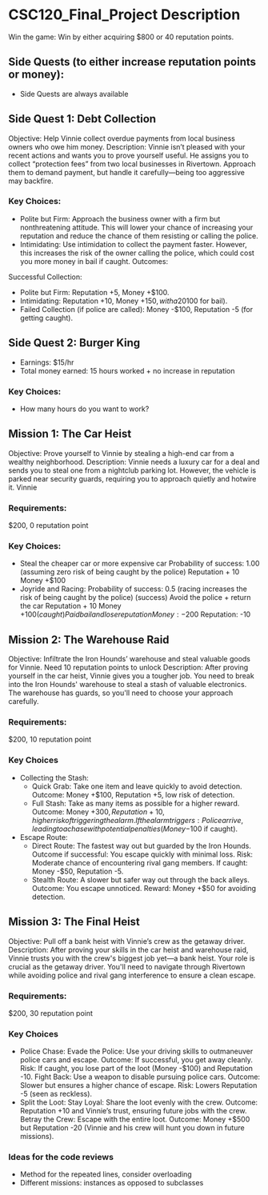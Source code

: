 # CSC120_Final_Project Description

Win the game: Win by either acquiring $800 or 40 reputation points. 

## Side Quests (to either increase reputation points or money): 
- Side Quests are always available

## Side Quest 1: Debt Collection 
Objective: Help Vinnie collect overdue payments from local business owners who owe him money. Description: Vinnie isn’t pleased with your recent actions and wants you to prove yourself useful. He assigns you to collect “protection fees” from two local businesses in Rivertown. Approach them to demand payment, but handle it carefully—being too aggressive may backfire.

### Key Choices:
- Polite but Firm: Approach the business owner with a firm but nonthreatening attitude. This will lower your chance of increasing your reputation and reduce the chance of them resisting or calling the police.
- Intimidating: Use intimidation to collect the payment faster. However, this increases the risk of the owner calling the police, which could cost you more money in bail if caught.
Outcomes:

Successful Collection:
- Polite but Firm: Reputation +5, Money +$100.
- Intimidating: Reputation +10, Money +$150, with a 20% chance of police involvement (Money -$100 for bail).
- Failed Collection (if police are called): Money -$100, Reputation -5 (for getting caught).

## Side Quest 2: Burger King
- Earnings: $15/hr
- Total money earned: 15 hours worked + no increase in reputation

### Key Choices: 
- How many hours do you want to work? 

## Mission 1: The Car Heist
Objective: Prove yourself to Vinnie by stealing a high-end car from a wealthy neighborhood.
Description: Vinnie needs a luxury car for a deal and sends you to steal one from a nightclub parking lot. However, the vehicle is parked near security guards, requiring you to approach quietly and hotwire it. Vinnie 

### Requirements: 
$200, 0 reputation point

### Key Choices:
- Steal the cheaper car or more expensive car
    Probability of success: 1.00 (assuming zero risk of being caught by the police)
    Reputation + 10 
    Money +$100
- Joyride and Racing: 
    Probability of success: 0.5 (racing increases the risk of being caught by the police)
(success) Avoid the police + return the car
    Reputation + 10
    Money +$100
(caught) Paid bail and lose reputation
    Money: -$200
    Reputation: -10


## Mission 2: The Warehouse Raid
Objective: Infiltrate the Iron Hounds’ warehouse and steal valuable goods for Vinnie. Need 10 reputation points to unlock
Description: After proving yourself in the car heist, Vinnie gives you a tougher job. You need to break into the Iron Hounds' warehouse to steal a stash of valuable electronics. The warehouse has guards, so you'll need to choose your approach carefully.

### Requirements: 
$200, 10 reputation point


### Key Choices
- Collecting the Stash:
    - Quick Grab: Take one item and leave quickly to avoid detection.
    Outcome: Money +$100, Reputation +5, low risk of detection.
    - Full Stash: Take as many items as possible for a higher reward.
    Outcome: Money +$300, Reputation +10, higher risk of triggering the alarm.
        If the alarm triggers: Police arrive, leading to a chase with potential penalties (Money -$100 if caught).
- Escape Route:
    - Direct Route: The fastest way out but guarded by the Iron Hounds.
    Outcome if successful: You escape quickly with minimal loss.
    Risk: Moderate chance of encountering rival gang members.
        If caught: Money -$50, Reputation -5.
    - Stealth Route: A slower but safer way out through the back alleys.
    Outcome: You escape unnoticed.
    Reward: Money +$50 for avoiding detection.

## Mission 3: The Final Heist
Objective: Pull off a bank heist with Vinnie’s crew as the getaway driver. Description: After proving your skills in the car heist and warehouse raid, Vinnie trusts you with the crew's biggest job yet—a bank heist. Your role is crucial as the getaway driver. You'll need to navigate through Rivertown while avoiding police and rival gang interference to ensure a clean escape.

### Requirements: 
$200, 30 reputation point


### Key Choices
- Police Chase:
    Evade the Police: Use your driving skills to outmaneuver police cars and escape.
        Outcome: If successful, you get away cleanly.
        Risk: If caught, you lose part of the loot (Money -$100) and Reputation -10.
        Fight Back: Use a weapon to disable pursuing police cars.
    Outcome: Slower but ensures a higher chance of escape.
        Risk: Lowers Reputation -5 (seen as reckless).
- Split the Loot:
    Stay Loyal: Share the loot evenly with the crew.
        Outcome: Reputation +10 and Vinnie’s trust, ensuring future jobs with the crew.
    Betray the Crew: Escape with the entire loot.
        Outcome: Money +$500 but Reputation -20 (Vinnie and his crew will hunt you down in future missions).


### Ideas for the code reviews
- Method for the repeated lines, consider overloading 
- Different missions: instances as opposed to subclasses
